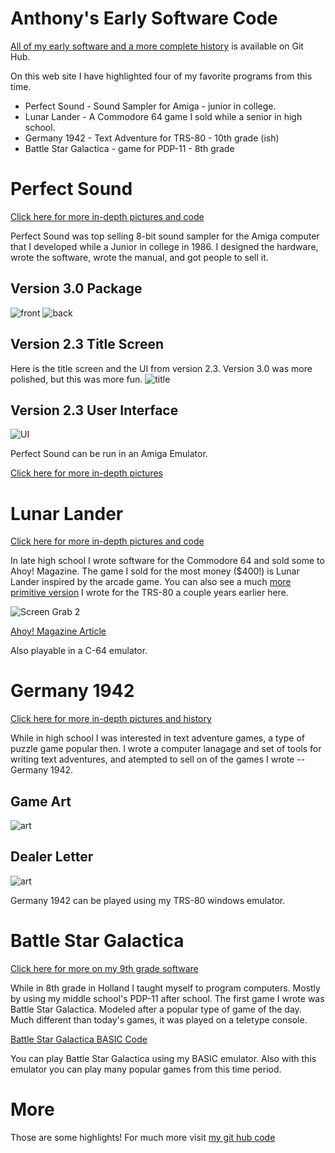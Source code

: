 # Anthony's Early Software Code

[All of my early software and a more complete history](https://github.com/ajwood1965/anthony-code-history/#readme) is available on Git Hub.

On this web site I have highlighted four of my favorite programs from this time. 
   - Perfect Sound - Sound Sampler for Amiga - junior in college.
   - Lunar Lander - A Commodore 64 game I sold while a senior in high school.
   - Germany 1942 - Text Adventure for TRS-80 - 10th grade (ish)
   - Battle Star Galactica - game for PDP-11 -  8th grade

# Perfect Sound
[Click here for more in-depth pictures and code](./../amiga/perfect-sound/readme.md)

Perfect Sound was top selling 8-bit sound sampler for the Amiga computer that I developed while a Junior in college in 1986.  I designed the hardware, wrote the software, wrote the manual, and got people to sell it.

## Version 3.0 Package
![front](./../amiga/perfect-sound/pictures/box-front-4color-small.jpg) ![back](./../amiga/perfect-sound/pictures/box-back-4color-small.jpg)

## Version 2.3 Title Screen
Here is the title screen and the UI from version 2.3.   Version 3.0 was more polished, but this was more fun.
![title](./../amiga/perfect-sound/screenshots/ps2.3-startscreen.png)

## Version 2.3 User Interface
![UI](./../amiga/perfect-sound/screenshots/ps2.3-ui.png)

Perfect Sound can be run in an Amiga Emulator.

[Click here for more in-depth pictures](./../amiga/perfect-sound/readme.md)

# Lunar Lander
[Click here for more in-depth pictures and code](./../C64/lunar-lander/readme.md)

In late high school I wrote software for the Commodore 64 and sold some to Ahoy! Magazine.  The game I sold for the most money ($400!) is Lunar Lander inspired by the arcade game.   You can also see a much [more primitive version](./../TRS-80/spacetaxi/spacetaxi-screenshot.png) I wrote for the TRS-80 a couple years earlier here.

![Screen Grab 2](./../C64/lunar-lander/screenshot02.png)

[Ahoy! Magazine Article](./../C64/lunar-lander//lunar-lander-ahoy-april-1984.pdf)

Also playable in a C-64 emulator.

# Germany 1942
[Click here for more in-depth pictures and history](./../TRS-80/)

While in high school I was interested in text adventure games, a type of puzzle game popular then.   I wrote a computer lanagage and set of tools for writing text adventures, and atempted to sell on of the games I wrote -- Germany 1942.

## Game Art
![art](./../scans/germany-1942-art.jpg)

## Dealer Letter
![art](./../scans/1983-7-6-gamster-germany.jpg)

Germany 1942 can be played using my TRS-80 windows emulator.

# Battle Star Galactica

[Click here for more on my 9th grade software](./../pdp-11/readme.md)

While in 8th grade in Holland I taught myself to program computers.  Mostly by using my middle school's PDP-11 after school.  The first game I wrote was Battle Star Galactica.  Modeled after a popular type of game of the day.  Much different than today's games, it was played on a teletype console.

[Battle Star Galactica BASIC Code](./../pdp-11/battlestar-galactica.jpg)

You can play Battle Star Galactica using my BASIC emulator.  Also with this emulator you can play many popular games from this time period.

# More
Those are some highlights!  For much more visit [my git hub code](https://github.com/ajwood1965/anthony-code-history/#readme)










